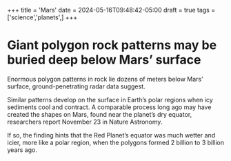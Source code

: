 +++
title = 'Mars'
date = 2024-05-16T09:48:42-05:00
draft = true
tags = ['science','planets',]
+++


# Giant polygon rock patterns may be buried deep below Mars’ surface

Enormous polygon patterns in rock lie dozens of meters below Mars’ surface, ground-penetrating radar data suggest.

Similar patterns develop on the surface in Earth’s polar regions when icy sediments cool and contract. A comparable process long ago may have created the shapes on Mars, found near the planet’s dry equator, researchers report November 23 in Nature Astronomy.

If so, the finding hints that the Red Planet’s equator was much wetter and icier, more like a polar region, when the polygons formed 2 billion to 3 billion years ago.